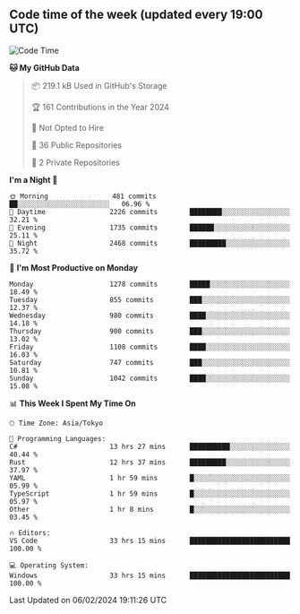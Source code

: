 ## Code time of the week (updated every 19:00 UTC)

<!--START_SECTION:waka-->
![Code Time](http://img.shields.io/badge/Code%20Time-2%2C623%20hrs%2055%20mins-blue)

**🐱 My GitHub Data** 

> 📦 219.1 kB Used in GitHub's Storage 
 > 
> 🏆 161 Contributions in the Year 2024
 > 
> 🚫 Not Opted to Hire
 > 
> 📜 36 Public Repositories 
 > 
> 🔑 2 Private Repositories 
 > 
**I'm a Night 🦉** 

```text
🌞 Morning                481 commits         ██░░░░░░░░░░░░░░░░░░░░░░░   06.96 % 
🌆 Daytime                2226 commits        ████████░░░░░░░░░░░░░░░░░   32.21 % 
🌃 Evening                1735 commits        ██████░░░░░░░░░░░░░░░░░░░   25.11 % 
🌙 Night                  2468 commits        █████████░░░░░░░░░░░░░░░░   35.72 % 
```
📅 **I'm Most Productive on Monday** 

```text
Monday                   1278 commits        █████░░░░░░░░░░░░░░░░░░░░   18.49 % 
Tuesday                  855 commits         ███░░░░░░░░░░░░░░░░░░░░░░   12.37 % 
Wednesday                980 commits         ████░░░░░░░░░░░░░░░░░░░░░   14.18 % 
Thursday                 900 commits         ███░░░░░░░░░░░░░░░░░░░░░░   13.02 % 
Friday                   1108 commits        ████░░░░░░░░░░░░░░░░░░░░░   16.03 % 
Saturday                 747 commits         ███░░░░░░░░░░░░░░░░░░░░░░   10.81 % 
Sunday                   1042 commits        ████░░░░░░░░░░░░░░░░░░░░░   15.08 % 
```


📊 **This Week I Spent My Time On** 

```text
🕑︎ Time Zone: Asia/Tokyo

💬 Programming Languages: 
C#                       13 hrs 27 mins      ██████████░░░░░░░░░░░░░░░   40.44 % 
Rust                     12 hrs 37 mins      █████████░░░░░░░░░░░░░░░░   37.97 % 
YAML                     1 hr 59 mins        █░░░░░░░░░░░░░░░░░░░░░░░░   05.99 % 
TypeScript               1 hr 59 mins        █░░░░░░░░░░░░░░░░░░░░░░░░   05.97 % 
Other                    1 hr 8 mins         █░░░░░░░░░░░░░░░░░░░░░░░░   03.45 % 

🔥 Editors: 
VS Code                  33 hrs 15 mins      █████████████████████████   100.00 % 

💻 Operating System: 
Windows                  33 hrs 15 mins      █████████████████████████   100.00 % 
```


 Last Updated on 06/02/2024 19:11:26 UTC
<!--END_SECTION:waka-->